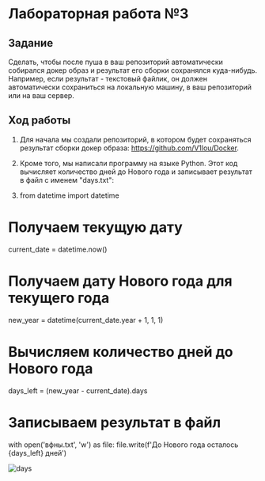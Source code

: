 # Лабораторная работа №3

## Задание

Сделать, чтобы после пуша в ваш репозиторий автоматически собирался докер образ и результат его сборки сохранялся куда-нибудь. 
Например, если результат - текстовый файлик, он должен автоматически сохраниться на локальную машину, в ваш репозиторий или на ваш сервер. 

## Ход работы

1) Для начала мы создали репозиторий, в котором будет сохраняться результат сборки докер образа: https://github.com/V1lou/Docker.

2) Кроме того, мы написали программу на языке Python. Этот код вычисляет количество дней до Нового года и записывает результат в файл с именем "days.txt":
3) 
   from datetime import datetime

# Получаем текущую дату
current_date = datetime.now()

# Получаем дату Нового года для текущего года
new_year = datetime(current_date.year + 1, 1, 1)

# Вычисляем количество дней до Нового года
days_left = (new_year - current_date).days

# Записываем результат в файл
with open('вфны.txt', 'w') as file:
    file.write(f'До Нового года осталось {days_left} дней')
    
![days](https://github.com/V1lou/Clouds/blob/main/LAB%20%E2%84%963/screenshots/code.png)
